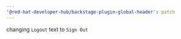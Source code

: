 ```yaml
---
'@red-hat-developer-hub/backstage-plugin-global-header': patch
---
```


changing `Logout` text to `Sign Out`
